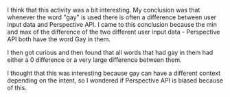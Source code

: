 I think that this activity was a bit interesting. My conclusion was that whenever the word "gay" is used there is often a difference between user input data and Perspective API. I came to this conclusion because the min and max of the difference of the two different user input data - Perspective API both have the word Gay in them. 

I then got curious and then found that all words that had gay in them had either a 0 difference or a very large difference between them. 

I thought that this was interesting because gay can have a different context depending on the intent, so I wondered if Perspective API is biased because of this. 
